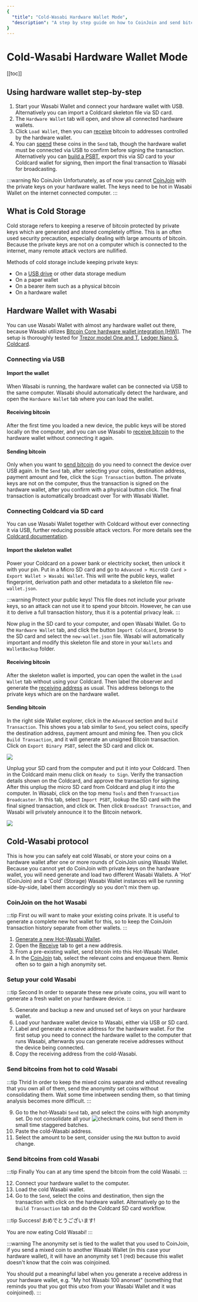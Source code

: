 ```yaml
---
{
  "title": "Cold-Wasabi Hardware Wallet Mode",
  "description": "A step by step guide on how to CoinJoin and send bitcoin to a hardware wallet for cold storage using WasabiWallet only. This is the Wasabi documentation, an archive of knowledge about the open-source, non-custodial and privacy-focused Bitcoin wallet for desktop."
}
---
```


# Cold-Wasabi Hardware Wallet Mode

[[toc]]

## Using hardware wallet step-by-step

1. Start your Wasabi Wallet and connect your hardware wallet with USB.
Alternatively you can import a Coldcard skeleton file via SD card.
2. The `Hardware Wallet` tab will open, and show all connected hardware wallets.
3. Click `Load Wallet`, then you can [receive](/using-wasabi/Receive.md) bitcoin to addresses controlled by the hardware wallet.
4. You can [spend](/using-wasabi/Send.md) these coins in the `Send` tab, though the hardware wallet must be connected via USB to confirm before signing the transaction.
Alternatively you can [build a PSBT](using-wasabi/ColdWasabi.md#connecting-coldcard-via-sd-card), export this via SD card to your Coldcard wallet for signing, then import the final transaction to Wasabi for broadcasting.

:::warning No CoinJoin
Unfortunately, as of now you cannot [CoinJoin](/using-wasabi/CoinJoin.md) with the private keys on your hardware wallet.
The keys need to be hot in Wasabi Wallet on the internet connected computer.
:::

## What is Cold Storage

Cold storage refers to keeping a reserve of bitcoin protected by private keys which are generated and stored completely offline.
This is an often used security precaution, especially dealing with large amounts of bitcoin.
Because the private keys are not on a computer which is connected to the internet, many remote attack vectors are nullified.

Methods of cold storage include keeping private keys:
- On a [USB drive](/using-wasabi/WasabiSetupTails.md) or other data storage medium
- On a paper wallet
- On a bearer item such as a physical bitcoin
- On a hardware wallet

## Hardware Wallet with Wasabi

You can use Wasabi Wallet with almost any hardware wallet out there, because Wasabi utilizes [Bitcoin Core hardware wallet integration [HWI]](https://github.com/bitcoin-core/hwi).
The setup is thoroughly tested for [Trezor model One and T](https://trezor.io), [Ledger Nano S](https://ledgerwallet.com), [Coldcard](https://coldcardwallet.com).

### Connecting via USB

#### Import the wallet

When Wasabi is running, the hardware wallet can be connected via USB to the same computer.
Wasabi should automatically detect the hardware, and open the `Hardware Wallet` tab where you can load the wallet.

#### Receiving bitcoin

After the first time you loaded a new device, the public keys will be stored locally on the computer, and you can use Wasabi to [receive bitcoin](/using-wasabi/Receive.md) to the hardware wallet without connecting it again.

#### Sending bitcoin

Only when you want to [send bitcoin](/using-wasabi/Send.md) do you need to connect the device over USB again.
In the `Send` tab, after selecting your coins, destination address, payment amount and fee, click the `Sign Transaction` button.
The private keys are not on the computer, thus the transaction is signed on the hardware wallet, after you confirm with a physical button click.
The final transaction is automatically broadcast over Tor with Wasabi Wallet.

### Connecting Coldcard via SD card

You can use Wasabi Wallet together with Coldcard without ever connecting it via USB, further reducing possible attack vectors.
For more details see the [Coldcard documentation](https://coldcardwallet.com/docs/microsd).

#### Import the skeleton wallet

Power your Coldcard on a power bank or electricity socket, then unlock it with your pin.
Put in a Micro SD card and go to `Advanced > MicroSD Card > Export Wallet > Wasabi Wallet`.
This will write the public keys, wallet fingerprint, derivation path and other metadata to a skeleton file `new-wallet.json`.

:::warning Protect your public keys!
This file does not include your private keys, so an attack can not use it to spend your bitcoin.
However, he can use it to derive a full transaction history, thus it is a potential privacy leak.
:::

Now plug in the SD card to your computer, and open Wasabi Wallet.
Go to the `Hardware Wallet` tab, and click the button `Import Coldcard`, browse to the SD card and select the `new-wallet.json` file.
Wasabi will automatically important and modify this skeleton file and store in your `Wallets` and `WalletBackup` folder.

#### Receiving bitcoin

After the skeleton wallet is imported, you can open the wallet in the `Load Wallet` tab without using your Coldcard.
Then label the observer and generate the [receiving address](/using-wasabi/Receive.md) as usual.
This address belongs to the private keys which are on the hardware wallet.

#### Sending bitcoin
 
In the right side Wallet explorer, click in the `Advanced` section and `Build Transaction`.
This shows you a tab similar to `Send`, you select coins, specify the destination address, payment amount and mining fee.
Then you click `Build Transaction`, and it will generate an unsigned Bitcoin transaction.
Click on `Export Binary PSBT`, select the SD card and click `OK`.

![](/PSBTUnsigned.png)

Unplug your SD card from the computer and put it into your Coldcard.
Then in the Coldcard main menu click on `Ready to Sign`.
Verify the transaction details shown on the Coldcard, and approve the transaction for signing.
After this unplug the micro SD card from Coldcard and plug it into the computer.
In Wasabi, click on the top menu `Tools` and then `Transaction Broadcaster`.
In this tab, select `Import PSBT`, lookup the SD card with the final signed transaction, and click `OK`.
Then click `Broadcast Transaction`, and Wasabi will privately announce it to the Bitcoin network.

![](/PSBTBroadcast.png)

## Cold-Wasabi protocol

This is how you can safely eat cold Wasabi, or store your coins on a hardware wallet after one or more rounds of CoinJoin using Wasabi Wallet.
Because you cannot yet do CoinJoin with private keys on the hardware wallet, you will need generate and load two different Wasabi Wallets.
A 'Hot' (CoinJoin) and a 'Cold' (Storage) Wasabi Wallet instances will be running side-by-side, label them accordingly so you don't mix them up.

### CoinJoin on the hot Wasabi

:::tip First
ou will want to make your existing coins private.
It is useful to generate a complete new hot wallet for this, so to keep the CoinJoin transaction history separate from other wallets.
:::

1. [Generate a new Hot-Wasabi Wallet](/using-wasabi/WalletGeneratation.md).
2. Open the [Receive](/using-wasabi/Receive.md) tab to get a new addresis.
3. From a pre-existing wallet, send bitcoin into this Hot-Wasabi Wallet.
4. In the [CoinJoin](/using-wasabi/CoinJoin.md) tab, select the relevant coins and enqueue them.
Remix often so to gain a high anonymity set.

### Setup your cold Wasabi

:::tip Second
In order to separate these new private coins, you will want to generate a fresh wallet on your hardware device.
:::

5. Generate and backup a new and unused set of keys on your hardware wallet.
6. Load your hardware wallet device to Wasabi, either via USB or SD card. 
7. Label and generate a receive address for the hardware wallet.
For the first setup you need to connect the hardware wallet to the computer that runs Wasabi, afterwards you can generate receive addresses without the device being connected.
8. Copy the receiving address from the cold-Wasabi.

### Send bitcoins from hot to cold Wasabi

:::tip Thrid
In order to keep the mixed coins separate and without revealing that you own all of them, send the anonymity set coins without consolidating them.
Wait some time inbetween sending them, so that timing analysis becomes more difficult.
:::

9. Go to the hot-Wasabi `Send` tab, and select the coins with high anonymity set.
Do not consolidate all your <img src="/ShieldCheckmark.png" alt="checkmark" class="shield" /> coins, but send them in small time staggered batches.
10. Paste the cold-Wasabi address.
11. Select the amount to be sent, consider using the `MAX` button to avoid change.

### Send bitcoins from cold Wasabi

:::tip Finally
You can at any time spend the bitcoin from the cold Wasabi.
:::

12. Connect your hardware wallet to the computer.
13. Load the cold Wasabi wallet.
14. Go to the `Send`, select the coins and destination, then sign the transaction with click on the hardware wallet.
Alternatively go to the `Build Transaction` tab and do the Coldcard SD card workflow. 

:::tip Success!
おめでとうございます!

You are now eating Cold Wasabi!
:::

:::warning
The anonymity set is tied to the wallet that you used to CoinJoin, if you send a mixed coin to another Wasabi Wallet (in this case your hardware wallet), it will have an anonymity set 1 (red) because this wallet doesn't know that the coin was coinjoined.

You should put a meaningful label when you generate a receive address in your hardware wallet, e.g. "My hot Wasabi 100 anonset" (something that reminds you that you got this utxo from your Wasabi Wallet and it was coinjoined).
:::
